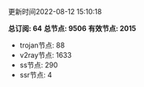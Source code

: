 更新时间2022-08-12 15:10:18

**总订阅: 64**
**总节点: 9506**
**有效节点: 2015**
- trojan节点: 88
- v2ray节点: 1633
- ss节点: 290
- ssr节点: 4
